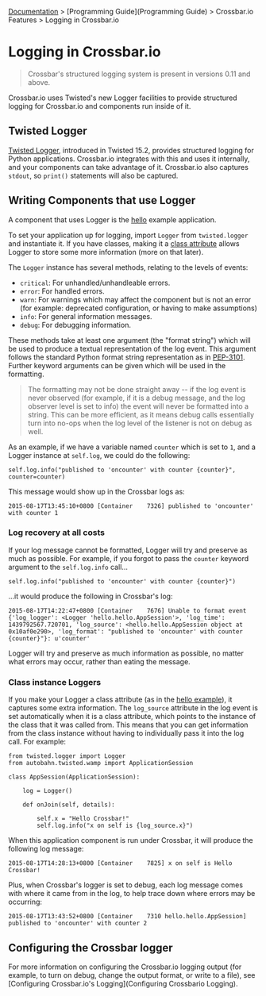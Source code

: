 [Documentation](.) > [Programming Guide](Programming Guide) > Crossbar.io Features > Logging in Crossbar.io

# Logging in Crossbar.io

> Crossbar's structured logging system is present in versions 0.11 and above.

Crossbar.io uses Twisted's new Logger facilities to provide structured logging for Crossbar.io and components run inside of it.


## Twisted Logger

[Twisted Logger](http://twistedmatrix.com/documents/current/core/howto/logger.html), introduced in Twisted 15.2, provides structured logging for Python applications.
Crossbar.io integrates with this and uses it internally, and your components can take advantage of it.
Crossbar.io also captures ``stdout``, so ``print()`` statements will also be captured.


## Writing Components that use Logger

A component that uses Logger is the [hello](https://github.com/crossbario/crossbarexamples/blob/master/hello/python/hello.py) example application.

To set your application up for logging, import ``Logger`` from ``twisted.logger`` and instantiate it.
If you have classes, making it a [class attribute](http://www.toptal.com/python/python-class-attributes-an-overly-thorough-guide) allows Logger to store some more information (more on that later).

The ``Logger`` instance has several methods, relating to the levels of events:

* ``critical``: For unhandled/unhandleable errors.
* ``error``: For handled errors.
* ``warn``: For warnings which may affect the component but is not an error (for example: deprecated configuration, or having to make assumptions)
* ``info``: For general information messages.
* ``debug``: For debugging information.

These methods take at least one argument (the "format string") which will be used to produce a textual representation of the log event.
This argument follows the standard Python format string representation as in [PEP-3101](https://www.python.org/dev/peps/pep-3101/).
Further keyword arguments can be given which will be used in the formatting.

> The formatting may not be done straight away -- if the log event is never observed (for example, if it is a debug message, and the log observer level is set to info) the event will never be formatted into a string. This can be more efficient, as it means debug calls essentially turn into no-ops when the log level of the listener is not on debug as well.

As an example, if we have a variable named ``counter`` which is set to ``1``, and a Logger instance at ``self.log``, we could do the following:

```
self.log.info("published to 'oncounter' with counter {counter}", counter=counter)
```

This message would show up in the Crossbar logs as:

```
2015-08-17T13:45:10+0800 [Container    7326] published to 'oncounter' with counter 1
```


### Log recovery at all costs

If your log message cannot be formatted, Logger will try and preserve as much as possible.
For example, if you forgot to pass the ``counter`` keyword argument to the ``self.log.info`` call...

```
self.log.info("published to 'oncounter' with counter {counter}")
```

...it would produce the following in Crossbar's log:

```
2015-08-17T14:22:47+0800 [Container    7676] Unable to format event {'log_logger': <Logger 'hello.hello.AppSession'>, 'log_time': 1439792567.720701, 'log_source': <hello.hello.AppSession object at 0x10af0e290>, 'log_format': "published to 'oncounter' with counter {counter}"}: u'counter'
```

Logger will try and preserve as much information as possible, no matter what errors may occur, rather than eating the message.


### Class instance Loggers

If you make your Logger a class attribute (as in the [hello example](https://github.com/crossbario/crossbarexamples/blob/master/hello/python/hello/hello.py)), it captures some extra information.
The ``log_source`` attribute in the log event is set automatically when it is a class attribute, which points to the instance of the class that it was called from.
This means that you can get information from the class instance without having to individually pass it into the log call.
For example:

```
from twisted.logger import Logger
from autobahn.twisted.wamp import ApplicationSession

class AppSession(ApplicationSession):

    log = Logger()

    def onJoin(self, details):

        self.x = "Hello Crossbar!"
        self.log.info("x on self is {log_source.x}")
```

When this application component is run under Crossbar, it will produce the following log message:

```
2015-08-17T14:28:13+0800 [Container    7825] x on self is Hello Crossbar!
```

Plus, when Crossbar's logger is set to debug, each log message comes with where it came from in the log, to help trace down where errors may be occurring:

```
2015-08-17T13:43:52+0800 [Container    7310 hello.hello.AppSession] published to 'oncounter' with counter 2
```


## Configuring the Crossbar logger

For more information on configuring the Crossbar.io logging output (for example, to turn on debug, change the output format, or write to a file), see [Configuring Crossbar.io's Logging](Configuring Crossbario Logging).
